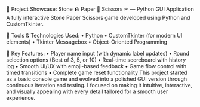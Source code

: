 🎯 Project Showcase: Stone 🪨 Paper 📄 Scissors ✂ — Python GUI Application
A fully interactive Stone Paper Scissors game developed using Python and CustomTkinter.

🔧 Tools & Technologies Used:
• Python
• CustomTkinter (for modern UI elements)
• Tkinter Messagebox
• Object-Oriented Programming

📌 Key Features:
• Player name input (with dynamic label updates)
• Round selection options (Best of 3, 5, or 10)
• Real-time scoreboard with history log
• Smooth UI/UX with emoji-based feedback
• Game flow control with timed transitions
• Complete game reset functionality
This project started as a basic console game and evolved into a polished GUI version through continuous iteration and testing. I focused on making it intuitive, interactive, and visually appealing with every detail tailored for a smooth user experience.
